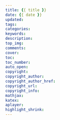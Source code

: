 ```yaml
---
title: {{ title }}
date: {{ date }}
updated:
tags:
categories:
keywords:
description:
top_img:
comments:
cover:  
toc:  
toc_number:
auto_open:
copyright:
copyright_author:
copyright_author_href:
copyright_url:
copyright_info:
mathjax:
katex:
aplayer:
highlight_shrink:
---
```

